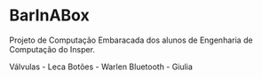 # BarInABox
Projeto de Computação Embaracada  dos alunos de Engenharia de Computação do Insper.

Válvulas - Leca
Botões - Warlen
Bluetooth - Giulia
